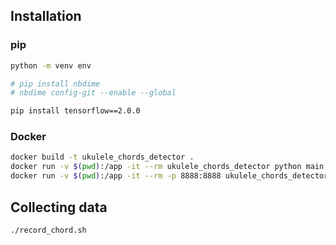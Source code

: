 ## Installation
### pip
```bash
python -m venv env

# pip install nbdime
# nbdime config-git --enable --global

pip install tensorflow==2.0.0
```

### Docker
```bash
docker build -t ukulele_chords_detector .
docker run -v $(pwd):/app -it --rm ukulele_chords_detector python main.py
docker run -v $(pwd):/app -it --rm -p 8888:8888 ukulele_chords_detector
```

## Collecting data

```bash
./record_chord.sh
```


